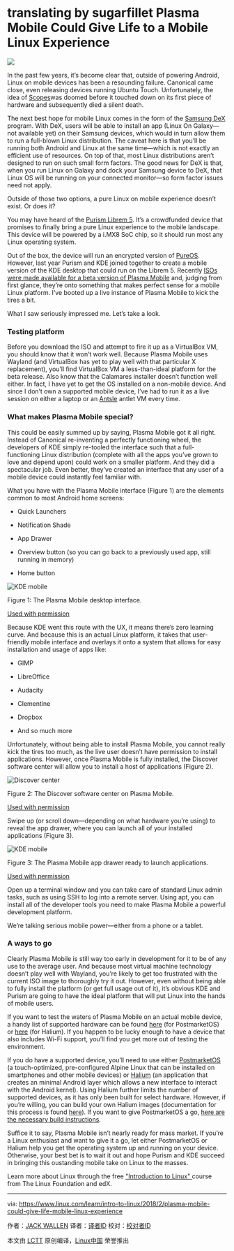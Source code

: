 translating by sugarfillet
Plasma Mobile Could Give Life to a Mobile Linux Experience
======

![](https://www.linux.com/sites/lcom/files/styles/rendered_file/public/plasma-mobile_0.png?itok=uUIQFRcm)

In the past few years, it’s become clear that, outside of powering Android, Linux on mobile devices has been a resounding failure. Canonical came close, even releasing devices running Ubuntu Touch. Unfortunately, the idea of [Scopes][1]was doomed before it touched down on its first piece of hardware and subsequently died a silent death.

The next best hope for mobile Linux comes in the form of the [Samsung DeX][2] program. With DeX, users will be able to install an app (Linux On Galaxy—not available yet) on their Samsung devices, which would in turn allow them to run a full-blown Linux distribution. The caveat here is that you’ll be running both Android and Linux at the same time—which is not exactly an efficient use of resources. On top of that, most Linux distributions aren’t designed to run on such small form factors. The good news for DeX is that, when you run Linux on Galaxy and dock your Samsung device to DeX, that Linux OS will be running on your connected monitor—so form factor issues need not apply.

Outside of those two options, a pure Linux on mobile experience doesn’t exist. Or does it?

You may have heard of the [Purism Librem 5][3]. It’s a crowdfunded device that promises to finally bring a pure Linux experience to the mobile landscape. This device will be powered by a i.MX8 SoC chip, so it should run most any Linux operating system.

Out of the box, the device will run an encrypted version of [PureOS][4]. However, last year Purism and KDE joined together to create a mobile version of the KDE desktop that could run on the Librem 5. Recently [ISOs were made available for a beta version of Plasma Mobile][5] and, judging from first glance, they’re onto something that makes perfect sense for a mobile Linux platform. I’ve booted up a live instance of Plasma Mobile to kick the tires a bit.

What I saw seriously impressed me. Let’s take a look.

### Testing platform

Before you download the ISO and attempt to fire it up as a VirtualBox VM, you should know that it won’t work well. Because Plasma Mobile uses Wayland (and VirtualBox has yet to play well with that particular X replacement), you’ll find VirtualBox VM a less-than-ideal platform for the beta release. Also know that the Calamares installer doesn’t function well either. In fact, I have yet to get the OS installed on a non-mobile device. And since I don’t own a supported mobile device, I’ve had to run it as a live session on either a laptop or an [Antsle][6] antlet VM every time.

### What makes Plasma Mobile special?

This could be easily summed up by saying, Plasma Mobile got it all right. Instead of Canonical re-inventing a perfectly functioning wheel, the developers of KDE simply re-tooled the interface such that a full-functioning Linux distribution (complete with all the apps you’ve grown to love and depend upon) could work on a smaller platform. And they did a spectacular job. Even better, they’ve created an interface that any user of a mobile device could instantly feel familiar with.

What you have with the Plasma Mobile interface (Figure 1) are the elements common to most Android home screens:

  * Quick Launchers

  * Notification Shade

  * App Drawer

  * Overview button (so you can go back to a previously used app, still running in memory)

  * Home button




![KDE mobile][8]

Figure 1: The Plasma Mobile desktop interface.

[Used with permission][9]

Because KDE went this route with the UX, it means there’s zero learning curve. And because this is an actual Linux platform, it takes that user-friendly mobile interface and overlays it onto a system that allows for easy installation and usage of apps like:

  * GIMP

  * LibreOffice

  * Audacity

  * Clementine

  * Dropbox

  * And so much more




Unfortunately, without being able to install Plasma Mobile, you cannot really kick the tires too much, as the live user doesn’t have permission to install applications. However, once Plasma Mobile is fully installed, the Discover software center will allow you to install a host of applications (Figure 2).


![Discover center][11]

Figure 2: The Discover software center on Plasma Mobile.

[Used with permission][9]

Swipe up (or scroll down—depending on what hardware you’re using) to reveal the app drawer, where you can launch all of your installed applications (Figure 3).

![KDE mobile][13]

Figure 3: The Plasma Mobile app drawer ready to launch applications.

[Used with permission][9]

Open up a terminal window and you can take care of standard Linux admin tasks, such as using SSH to log into a remote server. Using apt, you can install all of the developer tools you need to make Plasma Mobile a powerful development platform.

We’re talking serious mobile power—either from a phone or a tablet.

### A ways to go

Clearly Plasma Mobile is still way too early in development for it to be of any use to the average user. And because most virtual machine technology doesn’t play well with Wayland, you’re likely to get too frustrated with the current ISO image to thoroughly try it out. However, even without being able to fully install the platform (or get full usage out of it), it’s obvious KDE and Purism are going to have the ideal platform that will put Linux into the hands of mobile users.

If you want to test the waters of Plasma Mobile on an actual mobile device, a handy list of supported hardware can be found [here][14] (for PostmarketOS) or [here][15] (for Halium). If you happen to be lucky enough to have a device that also includes Wi-Fi support, you’ll find you get more out of testing the environment.

If you do have a supported device, you’ll need to use either [PostmarketOS][16] (a touch-optimized, pre-configured Alpine Linux that can be installed on smartphones and other mobile devices) or [Halium][15] (an application that creates an minimal Android layer which allows a new interface to interact with the Android kernel). Using Halium further limits the number of supported devices, as it has only been built for select hardware. However, if you’re willing, you can build your own Halium images (documentation for this process is found [here][17]). If you want to give PostmarketOS a go, [here are the necessary build instructions][18].

Suffice it to say, Plasma Mobile isn’t nearly ready for mass market. If you’re a Linux enthusiast and want to give it a go, let either PostmarketOS or Halium help you get the operating system up and running on your device. Otherwise, your best bet is to wait it out and hope Purism and KDE succeed in bringing this oustanding mobile take on Linux to the masses.

Learn more about Linux through the free ["Introduction to Linux" ][19]course from The Linux Foundation and edX.

--------------------------------------------------------------------------------

via: https://www.linux.com/learn/intro-to-linux/2018/2/plasma-mobile-could-give-life-mobile-linux-experience

作者：[JACK WALLEN][a]
译者：[译者ID](https://github.com/译者ID)
校对：[校对者ID](https://github.com/校对者ID)

本文由 [LCTT](https://github.com/LCTT/TranslateProject) 原创编译，[Linux中国](https://linux.cn/) 荣誉推出

[a]:https://www.linux.com/users/jlwallen
[1]:https://launchpad.net/unity-scopes
[2]:http://www.samsung.com/global/galaxy/apps/samsung-dex/
[3]:https://puri.sm/shop/librem-5/
[4]:https://www.pureos.net/
[5]:http://blog.bshah.in/2018/01/26/trying-out-plasma-mobile/
[6]:https://antsle.com/
[8]:https://www.linux.com/sites/lcom/files/styles/rendered_file/public/kdemobile_1.jpg?itok=EK3_vFVP (KDE mobile)
[9]:https://www.linux.com/licenses/category/used-permission
[11]:https://www.linux.com/sites/lcom/files/styles/rendered_file/public/kdemobile_2.jpg?itok=CiUQ-MnB (Discover center)
[13]:https://www.linux.com/sites/lcom/files/styles/rendered_file/public/kdemobile_3.jpg?itok=i6V8fgK8 (KDE mobile)
[14]:http://blog.bshah.in/2018/02/02/trying-out-plasma-mobile-part-two/
[15]:https://github.com/halium/projectmanagement/issues?q=is%3Aissue+is%3Aopen+label%3APorts
[16]:https://postmarketos.org/
[17]:http://docs.halium.org/en/latest/
[18]:https://wiki.postmarketos.org/wiki/Installation_guide
[19]:https://training.linuxfoundation.org/linux-courses/system-administration-training/introduction-to-linux
